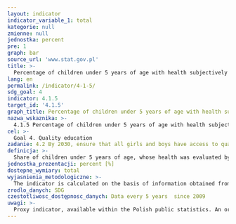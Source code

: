 ```yaml
---
layout: indicator
indicator_variable_1: total
kategorie: null
zmienne: null
jednostka: percent
pre: 1
graph: bar
source_url: 'www.stat.gov.pl'
title: >-
  Percentage of children under 5 years of age with health subjectively evaluated as very good or good
lang: en
permalink: /indicator/4-1-5/
sdg_goal: 4
indicator: 4.1.5
target_id: '4.1.5'
graph_title: Percentage of children under 5 years of age with health subjectively evaluated as very good or good
nazwa_wskaznika: >-
  4.1.5 Percentage of children under 5 years of age with health subjectively evaluated as very good or good
cel: >-
  Goal 4. Quality education
zadanie: 4.2 By 2030, ensure that all girls and boys have access to quality early childhood development, care and pre-primary education so that they are ready for primary education
definicja: >-
  Share of children under 5 years of age, whose health was evaluated by parents, legal guardians or closest relatives as very good or good in the total number of children under 5 years of age covered by the study.
jednostka_prezentacji: percent [%]
dostepne_wymiary: total
wyjasnienia_metodologiczne: >-
  The indicator is calculated on the basis of information obtained from the European Health Survey (EHIS). This study covers persons aged 15 and more in households living in the territory of the country. In Poland, children aged 0-14 are also included in the survey.According to recommendations of the World Health Organization (WHO) the first question addressed to the respondent in the EHIS survey is self-assessment of health status, i.e. how a person perceives and evaluates his or her own health. In the case of adolescents and adults (aged 15 and over), a response was requested directly from the respondent. For children up to age 15, parents, legal guardians, and relatives may be able to provide information about them. The answer categories used in this question were: very good, good, so so (neither good nor bad), bad and very bad.
zrodlo_danych: SDG
czestotliwosc_dostępnosc_danych: Data every 5 years  since 2009
uwagi: >-
  Proxy indicator, available within the Polish public statistics. An original indicator, adopted by the UN for monitoring target 4.2 of the 2030 Agenda is 4.2.1 Proportion of children under 5 years of age who are developmentally on track in health, learning and psychosocial well-being, by sex
---
```

